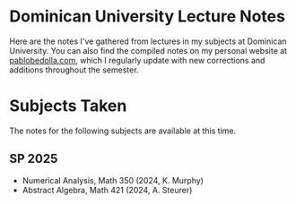 # Dominican University Lecture Notes
Here are the notes I've gathered from lectures in my subjects at Dominican University. You can also find the compiled notes on my personal website at [pablobedolla.com](https://pablobedolla.com/), which I regularly update with new corrections and additions throughout the semester. 

# Subjects Taken
The notes for the following subjects are available at this time.

## SP 2025
- Numerical Analysis, Math 350 (2024, K. Murphy)  
- Abstract Algebra, Math 421 (2024, A. Steurer)  
